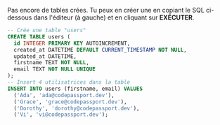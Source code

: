 Pas encore de tables crées. Tu peux en créer une en copiant le SQL ci-dessous dans l'éditeur (à gauche) et en cliquant sur **EXÉCUTER**.

```sql
-- Crée une table "users"
CREATE TABLE users (
  id INTEGER PRIMARY KEY AUTOINCREMENT,
  created_at DATETIME DEFAULT CURRENT_TIMESTAMP NOT NULL,
  updated_at DATETIME,
  firstname TEXT NOT NULL,
  email TEXT NOT NULL UNIQUE
);
-- Insert 4 utilisatrices dans la table
INSERT INTO users (firstname, email) VALUES
  ('Ada', 'ada@codepassport.dev'),
  ('Grace', 'grace@codepassport.dev'),
  ('Dorothy', 'dorothy@codepassport.dev'),
  ('Vi', 'vi@codepassport.dev');
```
